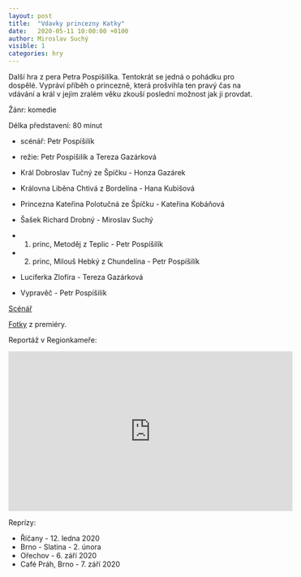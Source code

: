 ```yaml
---
layout: post
title:  "Vdavky princezny Katky"
date:   2020-05-11 10:00:00 +0100
author: Miroslav Suchý
visible: 1
categories: hry
---
```

Další hra z pera Petra Pospíšilíka. Tentokrát se jedná o pohádku pro dospělé. Vypráví příběh o princezně, která prošvihla ten pravý čas na vdávání a král v jejím zralém věku zkouší poslední možnost jak ji provdat.

Žánr: komedie

Délka představení: 80 minut

 * scénář: Petr Pospíšilík
 * režie: Petr Pospíšilík a Tereza Gazárková

 * Král Dobroslav Tučný ze Špíčku - Honza Gazárek
 * Královna Liběna Chtivá z Bordelína - Hana Kubišová
 * Princezna Kateřina Polotučná ze Špíčku - Kateřina Kobáňová
 * Šašek Richard Drobný - Miroslav Suchý
 * 1. princ, Metoděj z Teplic - Petr Pospíšilík
 * 2. princ, Milouš Hebký z Chundelína - Petr Pospíšilík
 * Luciferka Zlofíra - Tereza Gazárková
 * Vypravěč - Petr Pospíšilík

[Scénář](https://docs.google.com/document/d/1jB8l8rsLkj-vQOZDkjIq3UZDkb8UtUdh6XkMPV4LHwI/edit?usp=sharing)

[Fotky](https://photos.app.goo.gl/XUrGsFCEqecyHBvo7) z premiéry.

Reportáž v Regionkameře:

<iframe width="560" height="315" src="https://www.youtube.com/embed/lhXTsspC4DY" frameborder="0" allow="accelerometer; autoplay; encrypted-media; gyroscope; picture-in-picture" allowfullscreen></iframe>

Reprízy:

 * Říčany - 12. ledna 2020
 * Brno - Slatina - 2. února
 * Ořechov - 6. září 2020
 * Café Práh, Brno - 7. září 2020

